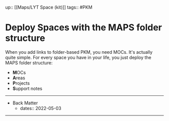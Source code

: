 up:: [[Maps/LYT Space (kit)]]
tags:: #PKM

# Deploy Spaces with the MAPS folder structure
When you add links to folder-based PKM, you need MOCs. It's actually quite simple. For every space you have in your life, you just deploy the MAPS folder structure:

- **M**OCs
- **A**reas
- **P**rojects
- **S**upport notes

---

- Back Matter
	- dates:: 2022-05-03

---